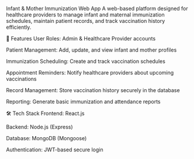 Infant & Mother Immunization Web App
A web-based platform designed for healthcare providers to manage infant and maternal immunization schedules, maintain patient records, and track vaccination history efficiently.

🚀 Features
User Roles: Admin & Healthcare Provider accounts

Patient Management: Add, update, and view infant and mother profiles

Immunization Scheduling: Create and track vaccination schedules

Appointment Reminders: Notify healthcare providers about upcoming vaccinations

Record Management: Store vaccination history securely in the database

Reporting: Generate basic immunization and attendance reports

🛠 Tech Stack
Frontend: React.js

Backend: Node.js (Express)

Database: MongoDB (Mongoose)

Authentication: JWT-based secure login
